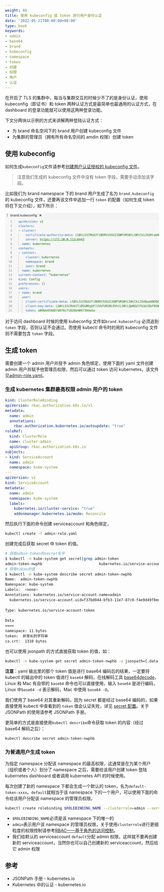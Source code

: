 ```yaml
---
weight: 88
title: 使用 kubeconfig 或 token 进行用户身份认证
date: '2022-05-21T00:00:00+08:00'
type: book
keywords:
- admin
- base64
- brand
- kubeconfig
- namespace
- token
- 创建
- 权限
- 用户
- 认证
---
```



在开启了 TLS 的集群中，每当与集群交互的时候少不了的是身份认证，使用 kubeconfig（即证书）和 token 两种认证方式是最简单也最通用的认证方式，在 dashboard 的登录功能就可以使用这两种登录功能。

下文分两块以示例的方式来讲解两种登陆认证方式：

- 为 brand 命名空间下的 brand 用户创建 kubeconfig 文件
- 为集群的管理员（拥有所有命名空间的 amdin 权限）创建 token

## 使用 kubeconfig

如何生成`kubeconfig`文件请参考[创建用户认证授权的 kubeconfig 文件](../../guide/kubectl-user-authentication-authorization)。

> 注意我们生成的 kubeconfig 文件中没有 token 字段，需要手动添加该字段。

比如我们为 brand namespace 下的 brand 用户生成了名为 `brand.kubeconfig` 的 kubeconfig 文件，还要再该文件中追加一行 `token` 的配置（如何生成 token 将在下文介绍），如下所示：

![kubeconfig 文件](brand-kubeconfig-yaml.webp)

对于访问 dashboard 时候的使用 kubeconfig 文件如`brand.kubeconfig` 必须追到 `token` 字段，否则认证不会通过。而使用 kubectl 命令时的用的 kubeconfig 文件则不需要包含 `token` 字段。

## 生成 token

需要创建一个 admin 用户并授予 admin 角色绑定，使用下面的 yaml 文件创建 admin 用户并赋予他管理员权限，然后可以通过 token 访问 kubernetes，该文件见[admin-role.yaml](https://github.com/rootsongjc/kubernetes-handbook/tree/master/manifests/dashboard-1.7.1/admin-role.yaml)。

### 生成 kubernetes 集群最高权限 admin 用户的 token

```yaml
kind: ClusterRoleBinding
apiVersion: rbac.authorization.k8s.io/v1
metadata:
  name: admin
  annotations:
    rbac.authorization.kubernetes.io/autoupdate: "true"
roleRef:
  kind: ClusterRole
  name: cluster-admin
  apiGroup: rbac.authorization.k8s.io
subjects:
- kind: ServiceAccount
  name: admin
  namespace: kube-system
---
apiVersion: v1
kind: ServiceAccount
metadata:
  name: admin
  namespace: kube-system
  labels:
    kubernetes.io/cluster-service: "true"
    addonmanager.kubernetes.io/mode: Reconcile
```

然后执行下面的命令创建 serviceaccount 和角色绑定，

```bash
kubectl create -f admin-role.yaml
```

创建完成后获取 secret 中 token 的值。

```bash
# 获取admin-token的secret名字
$ kubectl -n kube-system get secret|grep admin-token
admin-token-nwphb                          kubernetes.io/service-account-token   3         6m
# 获取token的值
$ kubectl -n kube-system describe secret admin-token-nwphb
Name:  admin-token-nwphb
Namespace: kube-system
Labels:  <none>
Annotations: kubernetes.io/service-account.name=admin
  kubernetes.io/service-account.uid=f37bd044-bfb3-11e7-87c0-f4e9d49f8ed0

Type: kubernetes.io/service-account-token

Data
====
namespace: 11 bytes
token:  非常长的字符串
ca.crt:  1310 bytes
```

也可以使用 jsonpath 的方式直接获取 token 的值，如：

```bash
kubectl -n kube-system get secret admin-token-nwphb -o jsonpath={.data.token}|base64 -d
```

**注意**：yaml 输出里的那个 token 值是进行 base64 编码后的结果，一定要将 kubectl 的输出中的 token 值进行 `base64` 解码，在线解码工具 [base64decode](https://www.base64decode.org/)，Linux 和 Mac 有自带的 `base64` 命令也可以直接使用，输入  `base64` 是进行编码，Linux 中`base64 -d` 表示解码，Mac 中使用 `base64 -D`。

我们使用了 base64 对其重新解码，因为 secret 都是经过 base64 编码的，如果直接使用 kubectl 中查看到的 `token` 值会认证失败，详见 [secret 配置](../../guide/secret-configuration)。关于 JSONPath 的使用请参考 JSONPath 手册。

更简单的方式是直接使用`kubectl describe`命令获取 token 的内容（经过 base64 解码之后）：

```bash
kubectl describe secret admin-token-nwphb 
```

### 为普通用户生成 token

为指定 namespace 分配该 namespace 的最高权限，这通常是在为某个用户（组织或者个人）划分了 namespace 之后，需要给该用户创建 token 登陆 kubernetes dashboard 或者调用 kubernetes API 的时候使用。

每次创建了新的 namespace 下都会生成一个默认的 token，名为`default-token-xxxx`。`default`就相当于该 namespace 下的一个用户，可以使用下面的命令给该用户分配该 namespace 的管理员权限。

```bash
kubectl create rolebinding $ROLEBINDING_NAME --clusterrole=admin --serviceaccount=$NAMESPACE:default --namespace=$NAMESPACE
```

- `$ROLEBINDING_NAME`必须是该 namespace 下的唯一的
- `admin`表示用户该 namespace 的管理员权限，关于使用`clusterrole`进行更细粒度的权限控制请参考[RBAC——基于角色的访问控制](../../concepts/rbac)。
- 我们给默认的 serviceaccount `default`分配 admin 权限，这样就不要再创建新的 serviceaccount，当然你也可以自己创建新的 serviceaccount，然后给它 admin 权限

## 参考

- JSONPath 手册 - kubernetes.io
- Kubernetes 中的认证 - kubernetes.io
